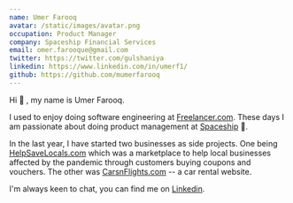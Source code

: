 ```yaml
---
name: Umer Farooq
avatar: /static/images/avatar.png
occupation: Product Manager
company: Spaceship Financial Services
email: omer.farooque@gmail.com
twitter: https://twitter.com/gulshaniya
linkedin: https://www.linkedin.com/in/umerf1/
github: https://github.com/mumerfarooq
---
```


Hi 👋 , my name is Umer Farooq.

I used to enjoy doing software engineering at <a href="https://www.freelancer.com">Freelancer.com</a>. These days I am passionate about doing product management at <a href="https://www.spacehip.com.au">Spaceship</a> 🚀.

In the last year, I have started two businesses as side projects. One being <a href="https://www.helpsavelocals.com">HelpSaveLocals.com</a> which was a marketplace to help local businesses affected by the pandemic through customers buying coupons and vouchers. The other was <a href="https://carsnflights.com/">CarsnFlights.com</a> -- a car rental website.

I'm always keen to chat, you can find me on <a href="https://www.linkedin.com/in/umerf1">Linkedin</a>.
